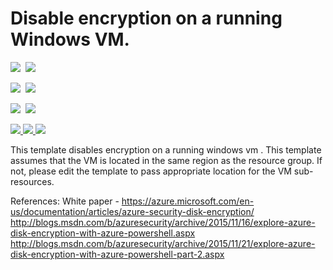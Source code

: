 # Disable encryption on a running Windows VM. 

<IMG SRC="https://azbotstorage.blob.core.windows.net/badges/201-decrypt-running-windows-vm/PublicLastTestDate.svg" />&nbsp;
<IMG SRC="https://azbotstorage.blob.core.windows.net/badges/201-decrypt-running-windows-vm/PublicDeployment.svg" />&nbsp;

<IMG SRC="https://azbotstorage.blob.core.windows.net/badges/201-decrypt-running-windows-vm/FairfaxLastTestDate.svg" />&nbsp;
<IMG SRC="https://azbotstorage.blob.core.windows.net/badges/201-decrypt-running-windows-vm/FairfaxDeployment.svg" />&nbsp;

<IMG SRC="https://azbotstorage.blob.core.windows.net/badges/201-decrypt-running-windows-vm/BestPracticeResult.svg" />&nbsp;
<IMG SRC="https://azbotstorage.blob.core.windows.net/badges/201-decrypt-running-windows-vm/CredScanResult.svg" />&nbsp;

<a href="https://portal.azure.com/#create/Microsoft.Template/uri/https%3A%2F%2Fraw.githubusercontent.com%2FAzure%2Fazure-quickstart-templates%2Fmaster%2F201-decrypt-running-windows-vm%2Fazuredeploy.json" target="_blank">
    <img src="http://azuredeploy.net/deploybutton.png"/>
</a>
<a href="https://portal.azure.us/#create/Microsoft.Template/uri/https%3A%2F%2Fraw.githubusercontent.com%2FAzure%2Fazure-quickstart-templates%2Fmaster%2F201-decrypt-running-windows-vm%2Fazuredeploy.json" target="_blank">
    <img src="http://azuredeploy.net/AzureGov.png"/>
</a>
<a href="http://armviz.io/#/?load=https%3A%2F%2Fraw.githubusercontent.com%2FAzure%2Fazure-quickstart-templates%2Fmaster%2F201-decrypt-running-windows-vm%2Fazuredeploy.json" target="_blank">
    <img src="http://armviz.io/visualizebutton.png"/>
</a>

This template disables encryption on a running windows vm . This template assumes that the VM is located in the same region as the resource group. If not, please edit the template to pass appropriate location for the VM sub-resources.

References:
White paper - https://azure.microsoft.com/en-us/documentation/articles/azure-security-disk-encryption/
http://blogs.msdn.com/b/azuresecurity/archive/2015/11/16/explore-azure-disk-encryption-with-azure-powershell.aspx
http://blogs.msdn.com/b/azuresecurity/archive/2015/11/21/explore-azure-disk-encryption-with-azure-powershell-part-2.aspx
